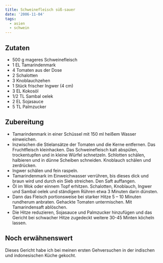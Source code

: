 ```yaml
---
title: Schweinefleisch süß-sauer
date: '2006-11-04'
tags:
  - asien
  - schwein
---
```


## Zutaten

- 500 g mageres Schweinefleisch
- 1 EL Tamarindenmark
- 4 Tomaten aus der Dose
- 2 Schalotten
- 3 Knoblauchzehen
- 1 Stück frischer Ingwer (4 cm)
- 3 EL Kokosöl
- 1/2 TL Sambal oelek
- 2 EL Sojasauce
- 5 TL Palmzucker

## Zubereitung

- Tamarindenmark in einer Schüssel mit 150 ml heißem Wasser einweichen.
- Inzwischen die Stielansätze der Tomaten und die Kerne entfernen. Das Fruchtfleisch kleinhacken. Das Schweinefleisch kalt abspülen, trockentupfen und in kleine Würfel schnetzeln. Schlotten schälen, halbieren und in dünne Scheiben schneiden. Knoblauch schälen und zerdrücken.
- Ingwer schälen und fein raspeln.
- Tamarindenmark im Einweichwasser verrühren, bis dieses dick und braun wird und durch ein Sieb streichen. Den Saft auffangen.
- Öl im Wok oder einnem Topf erhitzen. Schalotten, Knoblauch, Ingwer und Sambal oelek und ständigem Rühren etwa 3 Minuten darin dünsten.
- Dann das Fleisch portionsweise bei starker Hitze 5 – 10 Minuten rundherum anbraten. Gehackte Tomaten untermischen. Mit Tamarindensaft ablöschen.
- Die Hitze reduzieren, Sojasauce und Palmzucker hinzufügen und das Gericht bei schwacher Hitze zugedeckt weitere 30-45 Minten köcheln lassen.

## Noch erwähnenswert

Dieses Gericht habe ich bei meinen ersten Gehversuchen in der indischen und indonesischen Küche gekocht.
